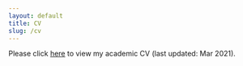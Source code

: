 ```yaml
---
layout: default
title: CV
slug: /cv
---
```


Please click [here](assets/li_CV.pdf) to view my academic CV (last updated: Mar 2021).

<br />
<br />
